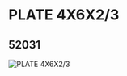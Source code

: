 # PLATE 4X6X2/3
## 52031
![PLATE 4X6X2/3](https://lc-www-live-s.legocdn.com/media/bricks/5/2/4259903.jpg)